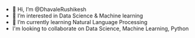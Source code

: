 - 👋 Hi, I’m @DhavaleRushikesh
- 👀 I’m interested in Data Science & Machine learning
- 🌱 I’m currently learning Natural Language Processing
-    I'm looking to collaborate on Data Science, Machine Learning, Python

<!---
DhavaleRushikesh/DhavaleRushikesh is a ✨ special ✨ repository because its `README.md` (this file) appears on your GitHub profile.
You can click the Preview link to take a look at your changes.
--->
